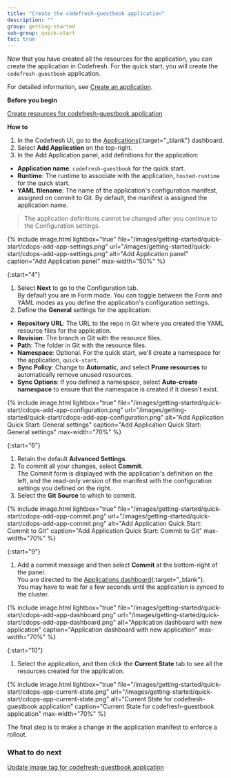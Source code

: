 ```yaml
---
title: "Create the codefresh-guestbook application"
description: ""
group: getting-started
sub-group: quick-start
toc: true
---
```


Now that you have created all the resources for the application, you can create the application in Codefresh.
For the quick start, you will create the `codefresh-guestbook` application.

For detailed information, see [Create an application]({{site.baseurl}}/docs/deployment/create-application).

**Before you begin**  

[Create resources for codefresh-guestbook application]({{site.baseurl}}/docs/getting-started/quick-start/create-app-specs)  

**How to**  


1. In the Codefresh UI, go to the [Applications](https://g.codefresh.io/2.0/applications-dashboard?sort=desc-lastUpdated){:target="\_blank"} dashboard.
1. Select **Add Application** on the top-right.
1. In the Add Application panel, add definitions for the application:
  * **Application name**: `codefresh-guestbook` for the quick start.
  * **Runtime**: The runtime to associate with the application, `hosted-runtime` for the quick start.  
  * **YAML filename**: The name of the application's configuration manifest, assigned on commit to Git. By default, the manifest is assigned the application name.

  >The application definitions cannot be changed after you continue to the Configuration settings.

{% include 
   image.html 
   lightbox="true" 
   file="/images/getting-started/quick-start/cdops-add-app-settings.png" 
   url="/images/getting-started/quick-start/cdops-add-app-settings.png" 
   alt="Add Application panel" 
   caption="Add Application panel"
   max-width="50%" 
   %} 

{:start="4"}
1. Select **Next** to go to the Configuration tab.  
  By default you are in Form mode. You can toggle between the Form and YAML modes as you define the application's configuration settings.
1. Define the **General** settings for the application: 
  * **Repository URL**: The URL to the repo in Git where you created the YAML resource files for the application.
  * **Revision**: The branch in Git with the resource files.
  * **Path**: The folder in Git with the resource files.
  * **Namespace**: Optional. For the quick start, we'll create a namespace for the application, `quick-start`. 
  * **Sync Policy**: Change to **Automatic**, and select **Prune resources** to automatically remove unused resources.
  * **Sync Options**: If you defined a namespace, select **Auto-create namespace** to ensure that the namespace is created if it doesn't exist. 
 
{% include 
   image.html 
   lightbox="true" 
   file="/images/getting-started/quick-start/cdops-add-app-configuration.png" 
   url="/images/getting-started/quick-start/cdops-add-app-configuration.png" 
   alt="Add Application Quick Start: General settings" 
   caption="Add Application Quick Start: General settings"
   max-width="70%" 
   %} 


{:start="6"}
1. Retain the default **Advanced Settings**.  
1. To commit all your changes, select **Commit**.  
  The Commit form is displayed with the application's definition on the left, and the read-only version of the manifest with the configuration settings you defined on the right.
1. Select the **Git Source** to which to commit.

{% include 
   image.html 
   lightbox="true" 
   file="/images/getting-started/quick-start/cdops-add-app-commit.png" 
   url="/images/getting-started/quick-start/cdops-add-app-commit.png" 
   alt="Add Application Quick Start: Commit to Git" 
   caption="Add Application Quick Start: Commit to Git"
   max-width="70%" 
   %} 

{:start="9"} 
1. Add a commit message and then select **Commit** at the bottom-right of the panel.  
  You are directed to the [Applications dashboard](https://g.codefresh.io/2.0/applications-dashboard?sort=desc-lastUpdated){:target="\_blank"}.  
  You may have to wait for a few seconds until the application is synced to the cluster.

  {% include 
   image.html 
   lightbox="true" 
   file="/images/getting-started/quick-start/cdops-add-app-dashboard.png" 
   url="/images/getting-started/quick-start/cdops-add-app-dashboard.png" 
   alt="Application dashboard with new application" 
   caption="Application dashboard with new application"
   max-width="70%" 
   %} 

{:start="10"}
1. Select the application, and then click the **Current State** tab to see all the resources created for the application.

  {% include 
   image.html 
   lightbox="true" 
   file="/images/getting-started/quick-start/cdops-app-current-state.png" 
   url="/images/getting-started/quick-start/cdops-app-current-state.png" 
   alt="Current State for codefresh-guestbook application" 
   caption="Current State for codefresh-guestbook application"
   max-width="70%" 
   %} 


The final step is to make a change in the application manifest to enforce a rollout. 

### What to do next
[Update image tag for codefresh-guestbook application]({{site.baseurl}}/docs/getting-started/quick-start/create-rollout)